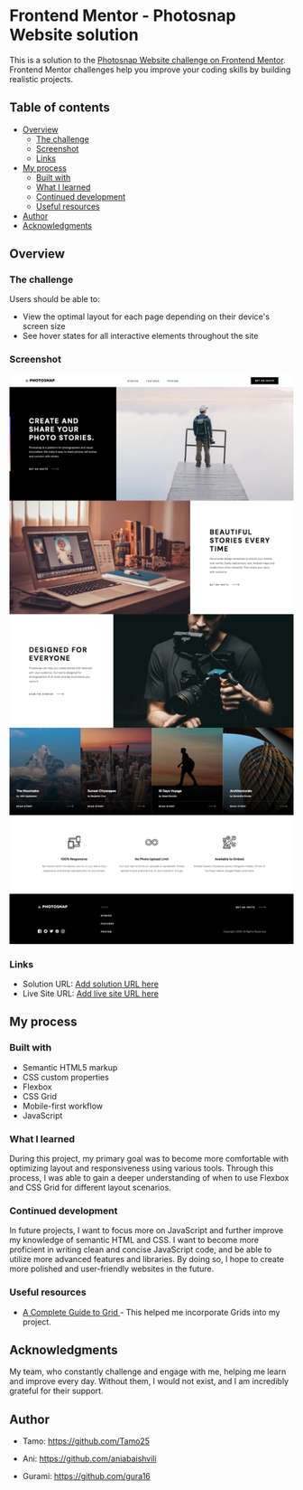# Frontend Mentor - Photosnap Website solution

This is a solution to the [Photosnap Website challenge on Frontend Mentor](https://www.frontendmentor.io/challenges/photosnap-multipage-website-nMDSrNmNW). Frontend Mentor challenges help you improve your coding skills by building realistic projects.

## Table of contents

- [Overview](#overview)
  - [The challenge](#the-challenge)
  - [Screenshot](#screenshot)
  - [Links](#links)
- [My process](#my-process)
  - [Built with](#built-with)
  - [What I learned](#what-i-learned)
  - [Continued development](#continued-development)
  - [Useful resources](#useful-resources)
- [Author](#author)
- [Acknowledgments](#acknowledgments)

## Overview

### The challenge

Users should be able to:

- View the optimal layout for each page depending on their device's screen size
- See hover states for all interactive elements throughout the site

### Screenshot

![](./assets/screenshot.jpg)

### Links

- Solution URL: [Add solution URL here](https://github.com/beqa200/photosnap-multi-page-website-010)
- Live Site URL: [Add live site URL here](https://photosnap-multi-page-website-010-8siai4s1z-beqa200.vercel.app/)

## My process

### Built with

- Semantic HTML5 markup
- CSS custom properties
- Flexbox
- CSS Grid
- Mobile-first workflow
- JavaScript

### What I learned

During this project, my primary goal was to become more comfortable with optimizing layout and responsiveness using various tools. Through this process, I was able to gain a deeper understanding of when to use Flexbox and CSS Grid for different layout scenarios.

### Continued development

In future projects, I want to focus more on JavaScript and further improve my knowledge of semantic HTML and CSS. I want to become more proficient in writing clean and concise JavaScript code, and be able to utilize more advanced features and libraries. By doing so, I hope to create more polished and user-friendly websites in the future.

### Useful resources

- [A Complete Guide to Grid ](https://css-tricks.com/snippets/css/complete-guide-grid/) - This helped me incorporate Grids into my project.

## Acknowledgments

My team, who constantly challenge and engage with me, helping me learn and improve every day. Without them, I would not exist, and I am incredibly grateful for their support.

## Author

- Tamo: https://github.com/Tamo25

- Ani: https://github.com/aniabaishvili

- Gurami: https://github.com/gura16
